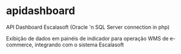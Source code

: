# apidashboard
API Dashboard Escalasoft (Oracle 'n SQL Server connection in php)


Exibição de dados em painéis de indicador para operação WMS de e-commerce, integrando com o sistema Escalasoft